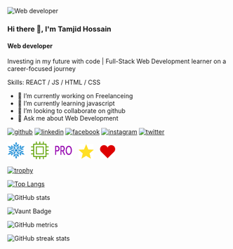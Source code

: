 ![Web developer](https://media.licdn.com/dms/image/v2/D5616AQFw1VGiS9kcSg/profile-displaybackgroundimage-shrink_350_1400/B56Ze6jPQMHoAY-/0/1751181490301?e=1756944000&v=beta&t=XWzA94rxO6JFxcSoOQs9AI53gEYcDCh7cGdrFu51cxs)

### Hi there 👋, I'm Tamjid Hossain
#### Web developer

Investing in my future with code | Full-Stack Web Development learner on a career-focused journey

Skills: REACT / JS / HTML / CSS

- 🔭 I’m currently working on Freelanceing 
- 🌱 I’m currently learning javascript 
- 👯 I’m looking to collaborate on github 
- 💬 Ask me about Web Development 


[<img src='https://cdn.jsdelivr.net/npm/simple-icons@3.0.1/icons/github.svg' alt='github' height='40'>](https://github.com/tamjid97)  [<img src='https://cdn.jsdelivr.net/npm/simple-icons@3.0.1/icons/linkedin.svg' alt='linkedin' height='40'>](https://www.linkedin.com/in/epick/)  [<img src='https://cdn.jsdelivr.net/npm/simple-icons@3.0.1/icons/facebook.svg' alt='facebook' height='40'>](https://www.facebook.com/epick)  [<img src='https://cdn.jsdelivr.net/npm/simple-icons@3.0.1/icons/instagram.svg' alt='instagram' height='40'>](https://www.instagram.com/epick/)  [<img src='https://cdn.jsdelivr.net/npm/simple-icons@3.0.1/icons/twitter.svg' alt='twitter' height='40'>](https://twitter.com/epuck)  

<a href='https://archiveprogram.github.com/'><img src='https://raw.githubusercontent.com/acervenky/animated-github-badges/master/assets/acbadge.gif' width='40' height='40'></a> <a href='https://docs.github.com/en/developers'><img src='https://raw.githubusercontent.com/acervenky/animated-github-badges/master/assets/devbadge.gif' width='40' height='40'></a> <a href='https://github.com/pricing'><img src='https://raw.githubusercontent.com/acervenky/animated-github-badges/master/assets/pro.gif' width='40' height='40'></a> <a href='https://stars.github.com/'><img src='https://raw.githubusercontent.com/acervenky/animated-github-badges/master/assets/starbadge.gif' width='35' height='35'></a> <a href='https://docs.github.com/en/github/supporting-the-open-source-community-with-github-sponsors'><img src='https://raw.githubusercontent.com/acervenky/animated-github-badges/master/assets/sponsorbadge.gif' width='35' height='35'></a> 

[![trophy](https://github-profile-trophy.vercel.app/?username=tamjid97)](https://github.com/ryo-ma/github-profile-trophy)

[![Top Langs](https://github-readme-stats.vercel.app/api/top-langs/?username=tamjid97)](https://github.com/anuraghazra/github-readme-stats)

![GitHub stats](https://github-readme-stats.vercel.app/api?username=tamjid97&show_icons=true&count_private=true)  

![Vaunt Badge](https://api.vaunt.dev/v1/github/entities/tamjid97/contributions?format=svg&private=true)  

![GitHub metrics](https://metrics.lecoq.io/tamjid97)  

![GitHub streak stats](https://streak-stats.demolab.com/?user=tamjid97)  

